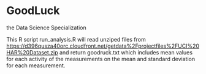 GoodLuck
========

the Data Science Specialization

This R script run_analysis.R will read unziped files from
https://d396qusza40orc.cloudfront.net/getdata%2Fprojectfiles%2FUCI%20HAR%20Dataset.zip 
and return goodruck.txt which includes mean values for each activity of the measurements on the mean and standard deviation for each measurement.



